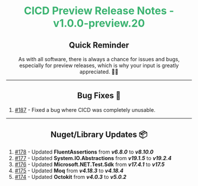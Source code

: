 <h1 align="center" style='color:mediumseagreen;font-weight:bold'>
    CICD Preview Release Notes - v1.0.0-preview.20
</h1>

<h2 align="center" style='font-weight:bold'>Quick Reminder</h2>

<div align="center">

As with all software, there is always a chance for issues and bugs, especially for preview releases, which is why your input is greatly appreciated. 🙏🏼
</div>

---

<h2 style="font-weight:bold" align="center">Bug Fixes 🐛</h2>

1. [#187](https://github.com/KinsonDigital/CICD/issues/187) - Fixed a bug where CICD was completely unusable.

---

<h2 style="font-weight:bold" align="center">Nuget/Library Updates 📦</h2>

1. [#178](https://github.com/KinsonDigital/CICD/pull/178) - Updated **FluentAssertions** from _**v6.8.0**_ to _**v8.10.0**_
2. [#177](https://github.com/KinsonDigital/CICD/pull/177) - Updated **System.IO.Abstractions** from _**v19.1.5**_ to _**v19.2.4**_
3. [#176](https://github.com/KinsonDigital/CICD/pull/176) - Updated **Microsoft.NET.Test.Sdk** from _**v17.4.1**_ to _**v17.5**_
4. [#175](https://github.com/KinsonDigital/CICD/pull/175) - Updated **Moq** from _**v4.18.3**_ to _**v4.18.4**_
5. [#174](https://github.com/KinsonDigital/CICD/pull/174) - Updated **Octokit** from _**v4.0.3**_ to _**v5.0.2**_
